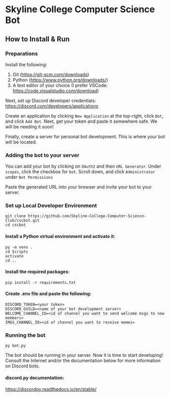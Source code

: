 # Skyline College Computer Science Bot

## How to Install & Run

### Preparations

Install the following:

1. Git (https://git-scm.com/downloads)
2. Python (https://www.python.org/downloads/)
3. A text editor of your choice (I prefer VSCode: https://code.visualstudio.com/download)

Next, set up Discord developer credentials: https://discord.com/developers/applications

Create an application by clicking `New Application` at the top-right, click `Bot`, and click `Add Bot`. Next, get your token and paste it somewhere safe. We will be needing it soon!

Finally, create a server for personal bot development. This is where your bot will be located.

### Adding the bot to your server

You can add your bot by clicking on `OAuth2` and then `URL Generator`. Under `scopes`, click the checkbox for `bot`. Scroll down, and click `Administrator` under `Bot Permissions`

Paste the generated URL into your browser and invite your bot to your server.

### Set up Local Developer Environment

```
git clone https://github.com/Skyline-College-Computer-Science-Club/cscbot.git
cd cscbot
```

#### Install a Python virtual environment and activate it:

```
py -m venv .
cd Scripts
activate
cd ..
```

#### Install the required packages:

```
pip install -r requirements.txt
```

#### Create .env file and paste the following:

```
DISCORD_TOKEN=<your token>
DISCORD_GUILD=<name of your bot development server>
WELCOME_CHANNEL_ID=<id of channel you want to send welcome msgs to new members>
IMGS_CHANNEL_ID=<id of channel you want to receive memes>
```

### Running the bot

```
py bot.py
```

The bot should be running in your server. Now it is time to start developing! Consult the Internet and/or the documentation below for more information on Discord bots.

#### discord.py documentation:

https://discordpy.readthedocs.io/en/stable/

